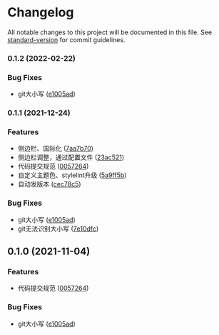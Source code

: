 # Changelog

All notable changes to this project will be documented in this file. See [standard-version](https://github.com/conventional-changelog/standard-version) for commit guidelines.

### 0.1.2 (2022-02-22)


### Bug Fixes

* git大小写 ([e1005ad](https://github.com/Nikkolast88/micro-main/commit/e1005adbb772c4aa3a96346508b0fc6affeabcf2))

### 0.1.1 (2021-12-24)


### Features

* 侧边栏、国际化 ([7aa7b70](http://192.168.54.200:8989/smartpole/micro-main/commit/7aa7b70d1bfea432bc7d35edb55e4d134dc83a94))
* 侧边栏调整，通过配置文件 ([23ac521](http://192.168.54.200:8989/smartpole/micro-main/commit/23ac521bb8a2ff4e0e515ea3e68b0d8f3dc3c6c2))
* 代码提交规范 ([0057264](http://192.168.54.200:8989/smartpole/micro-main/commit/0057264f84b74824f42e03e080c45c4516e1835d))
* 自定义主题色、stylelint升级 ([5a9ff5b](http://192.168.54.200:8989/smartpole/micro-main/commit/5a9ff5bcacf1a9dff977cb41f5127609a93fa0a3))
* 自动发版本 ([cec78c5](http://192.168.54.200:8989/smartpole/micro-main/commit/cec78c574c8decb2b5bcb9680110598408e08018))


### Bug Fixes

* git大小写 ([e1005ad](http://192.168.54.200:8989/smartpole/micro-main/commit/e1005adbb772c4aa3a96346508b0fc6affeabcf2))
* git无法识别大小写 ([7e10dfc](http://192.168.54.200:8989/smartpole/micro-main/commit/7e10dfcc059d533ea07c833640ae07fafa24959a))

## 0.1.0 (2021-11-04)

### Features

* 代码提交规范 ([0057264](https://192.168.54.200/dengriguang/micro-main/commit/0057264f84b74824f42e03e080c45c4516e1835d))

### Bug Fixes

* git大小写 ([e1005ad](https://192.168.54.200/dengriguang/micro-main/commit/e1005adbb772c4aa3a96346508b0fc6affeabcf2))
